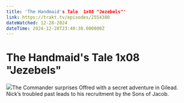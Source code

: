 ```yaml
---
title: 'The Handmaid's Tale  1x08 "Jezebels"' 
link: https://trakt.tv/episodes/2554380
dateWatched: 12-28-2024
dateTime: 2024-12-28T23:40:38.000000Z
---
```

# The Handmaid's Tale  1x08 "Jezebels"

![](https://walter-r2.trakt.tv/images/episodes/002/554/380/screenshots/thumb/2082f6f091.jpg)The Commander surprises Offred with a secret adventure in Gilead. Nick’s troubled past leads to his recruitment by the Sons of Jacob.